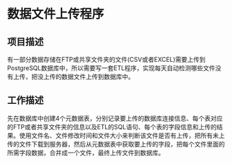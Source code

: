 # 数据文件上传程序

## 项目描述
有一部分数据存储在FTP或共享文件夹的文件(CSV或者EXCEL)需要上传到PostgreSQL数据库中，所以需要写一套ETL程序，实现每天自动检测哪些文件没有上传，把没上传的数据文件上传到数据库中。

## 工作描述
先在数据库中创建4个元数据表，分别记录要上传的数据库连接信息、每个表对应的FTP或者共享文件夹的信息以及ETL的SQL语句、每个表的字段信息和上传的结果。使用文件名、文件修改时间和文件大小来判断该文件是否有上传，把所有未上传的文件下载到服务器，然后从元数据表中获取要上传的字段，把每个文件里面的所需字段数据，合并成一个文件，最终上传文件到数据库。